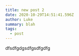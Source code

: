 ```yaml
---
title: new post 2
date: 2020-10-29T14:51:41.596Z
author: Luke
summary: blah
tags:
  - post
---
```

dfsdfgdgsdfgsdfgdfg